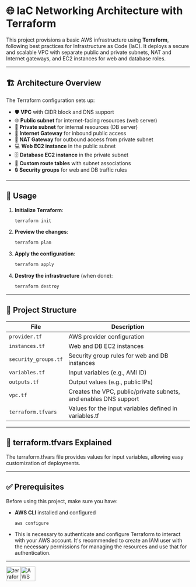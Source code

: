 # 🌐 IaC Networking Architecture with Terraform

This project provisions a basic AWS infrastructure using **Terraform**, following best practices for Infrastructure as Code (IaC). It deploys a secure and scalable VPC with separate public and private subnets, NAT and Internet gateways, and EC2 instances for web and database roles.

---

## 🏗️ Architecture Overview

The Terraform configuration sets up:

- 🛡️ **VPC** with CIDR block and DNS support
- 🌐 **Public subnet** for internet-facing resources (web server)
- 🔐 **Private subnet** for internal resources (DB server)
- 🚪 **Internet Gateway** for inbound public access
- 🌉 **NAT Gateway** for outbound access from private subnet
- 💻 **Web EC2 instance** in the public subnet
- 🗄️ **Database EC2 instance** in the private subnet
- 🧭 **Custom route tables** with subnet associations
- 🔒 **Security groups** for web and DB traffic rules

---

## 🚀 Usage
1. **Initialize Terraform**:
   ```bash
   terraform init
   ```

2. **Preview the changes**:
   ```bash
   terraform plan
   ```

3. **Apply the configuration**:
   ```bash
   terraform apply
   ```

4. **Destroy the infrastructure** (when done):
   ```bash
   terraform destroy
   ```

---
## 📁 Project Structure

| File              | Description                                                 |
|-------------------|-------------------------------------------------------------|
| `provider.tf`     | AWS provider configuration                                  |
| `instances.tf`    | Web and DB EC2 instances                                    |
| `security_groups.tf` |	Security group rules for web and DB instances          |
| `variables.tf`    | Input variables (e.g., AMI ID)               |
| `outputs.tf`      | Output values (e.g., public IPs)                            |
| `vpc.tf`     | Creates the VPC, public/private subnets, and enables DNS support |
| `terraform.tfvars`     | Values for the input variables defined in variables.tf |


---
## 📄 terraform.tfvars Explained
The terraform.tfvars file provides values for input variables, allowing easy customization of deployments.

---

## ✅ Prerequisites

Before using this project, make sure you have:

- **AWS CLI** installed and configured
  ```bash
  aws configure
  ```

- This is necessary to authenticate and configure Terraform to interact with your AWS account. It's recommended to create an IAM user with the necessary permissions for managing the resources and use that for authentication.
---
<div style="display: flex; align-items: center;">
  <img src="https://cdn.jsdelivr.net/gh/devicons/devicon/icons/terraform/terraform-original.svg" height="40" alt="terraform logo" />
  <img src="https://www.svgrepo.com/show/353443/aws.svg" alt="AWS Logo" height="40" />
</div>
